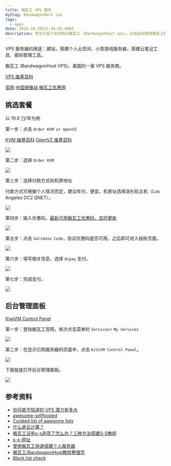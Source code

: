 ```yaml
---
title: 搬瓦工 VPS 服务
mySlug: BandwagonHost vps
tags:
  - apps
date: 2018-10-29T21:44:02.000Z
description: 本文介绍了如何购买搬瓦工 (BandwagonHost vps)，以及如何使用搬瓦工的后台管理界面。
---
```

VPS 服务器的用途：建站，搭建个人云空间、小型游戏服务器，搭建云笔记工具、密码管理工具。

<!--more-->

搬瓦工 (BandwagonHost VPS)，美国的一家 VPS 服务商。

[VPS 维基百科 ](https://zh.wikipedia.org/wiki/%E8%99%9A%E6%8B%9F%E4%B8%93%E7%94%A8%E6%9C%8D%E5%8A%A1%E5%99%A8)

[官网](https://bandwagonhost.com) [中国镜像站](https://bwh8.net) [搬瓦工优惠网](https://www.bwgyhw.com)

## 挑选套餐

以 19.9 刀/年为例

第一步：点击 `Order KVM or OpenVZ`

[KVM 维基百科](https://zh.wikipedia.org/zh-hans/%E5%9F%BA%E4%BA%8E%E5%86%85%E6%A0%B8%E7%9A%84%E8%99%9A%E6%8B%9F%E6%9C%BA)  [OpenVZ 维基百科](https://zh.wikipedia.org/zh-hans/OpenVZ)

<img src="https://raw.githubusercontent.com/byodian/logpic/master/1.png"/>

第二步：选择 `Order KVM`

<img src="https://raw.githubusercontent.com/byodian/logpic/master/2.png"/>

第三步：选择付款方式和机房地址

付款方式可根据个人情况而定，建议年付，便宜。机房址选择洛杉矶主机（Los Angeles DC2 QNET）。

<img src="https://raw.githubusercontent.com/byodian/logpic/master/3.png"/>

第四步：输入优惠码。[最新可用搬瓦工优惠码，实时更新](https://www.bwgyhw.com/bandwagonhost-lastest-promo/)

<img src="https://raw.githubusercontent.com/byodian/logpic/master/4.png"/>

第五步：点击 `Validate Code`，验证优惠码是否可用，之后即可进入结账页面。

<img src="https://raw.githubusercontent.com/byodian/logpic/master/5.png"/>

第六步：填写相关信息，选择 `Aipay` 支付。

<img src="https://raw.githubusercontent.com/byodian/logpic/master/6.png"/>

第七步：完成支付。

<img src="https://raw.githubusercontent.com/byodian/logpic/master/7.png"/>

## 后台管理面板

[KiwiVM Control Panel](https://kiwivm.64clouds.com/main.php)

第一步：登陆搬瓦工官网，依次点击菜单栏 `Services`> `My Services`

<img src="https://raw.githubusercontent.com/byodian/logpic/master/myservices.png"/>

第二步：在显示已购服务器的页面中，点击 `KiViVM Control Panel`。

<img src="https://raw.githubusercontent.com/byodian/logpic/master/panel.png"/>

下面就是打开后台管理面板。

<img src="https://raw.githubusercontent.com/byodian/logpic/master/panel2.png"/>

## 参考资料

- [你可能不知道的 VPS 潜力有多大](https://zhuanlan.zhihu.com/p/44994221)
- [awesome-selfhosted](https://github.com/Kickball/awesome-selfhosted)
- [Curated list of awesome lists](https://github.com/sindresorhus/awesome)
- [什么是云计算？](https://aws.amazon.com/cn/what-is-cloud-computing/)
- [搬瓦工没有s-s选项了怎么办？三种方法搭建S-S教程](http://blog.sina.com.cn/s/blog_18954e5b90102xjnz.html)
- [s-s-网址](https://kiwivm.64clouds.com/preloader.php?load=/main-exec.php?mode=extras_shadowsocks)
- [使用搬瓦工快速搭建个人服务器](https://www.wistbean.com/banwagong-vpn.html)
- [搬瓦工/BandwagonHost教程整理页](https://www.bwgyhw.com/bandwagonhost-all-guides/)
- [Block list check](https://kiwivm.64clouds.com/main-exec.php?mode=blacklistcheck)

















